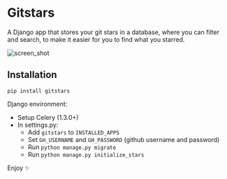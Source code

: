 # Gitstars

A Django app that stores your git stars in a database, where you can filter and
search, to make it easier for you to find what you starred.

![screen_shot](https://raw.githubusercontent.com/timkofu/timkofu.github.io/master/fls/gs.png)

## Installation

`pip install gitstars`

Django environment:

* Setup Celery \(1.3.0+\)
* In settings.py:
  * Add `gitstars` to `INSTALLED_APPS`
  * Set `GH_USERNAME` and `GH_PASSWORD` (github username and password)
  * Run `python manage.py migrate`
  * Run `python manage.py initialize_stars`

Enjoy ✨
